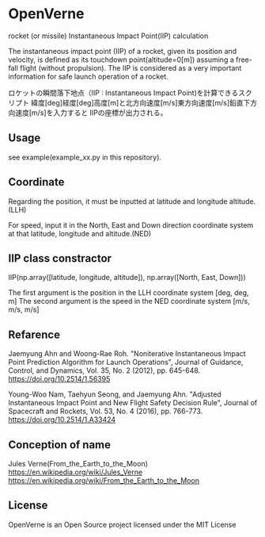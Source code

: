 # OpenVerne

rocket (or missile) Instantaneous Impact Point(IIP) calculation

The instantaneous impact point (IIP) of a rocket, given its position and velocity,
is defined as its touchdown point(altitude=0[m]) assuming a free-fall flight (without propulsion).
The IIP is considered as a very important information for safe launch operation of a rocket.

ロケットの瞬間落下地点（IIP : Instantaneous Impact Point)を計算できるスクリプト
緯度[deg]経度[deg]高度[m]と北方向速度[m/s]東方向速度[m/s]鉛直下方向速度[m/s]を入力すると
IIPの座標が出力される。

## Usage
see example(example_xx.py in this repository).

## Coordinate
Regarding the position, it must be inputted at latitude and longitude altitude.(LLH)

For speed, input it in the North, East and Down direction coordinate system at that latitude, longitude and altitude.(NED)

## IIP class constractor
IIP(np.array([latitude, longitude, altitude]), np.array([North, East, Down]))

The first argument is the position in the LLH coordinate system [deg, deg, m]
The second argument is the speed in the NED coordinate system [m/s, m/s, m/s]

## Refarence
Jaemyung Ahn and Woong-Rae Roh.  "Noniterative Instantaneous Impact Point Prediction Algorithm for Launch Operations",
Journal of Guidance, Control, and Dynamics, Vol. 35, No. 2 (2012), pp. 645-648.
https://doi.org/10.2514/1.56395

Young-Woo Nam, Taehyun Seong, and Jaemyung Ahn.  "Adjusted Instantaneous Impact Point and New Flight Safety Decision Rule", Journal of Spacecraft and Rockets, Vol. 53, No. 4 (2016), pp. 766-773.
https://doi.org/10.2514/1.A33424

## Conception of name
Jules Verne(From_the_Earth_to_the_Moon)
https://en.wikipedia.org/wiki/Jules_Verne
https://en.wikipedia.org/wiki/From_the_Earth_to_the_Moon

## License
OpenVerne is an Open Source project licensed under the MIT License
